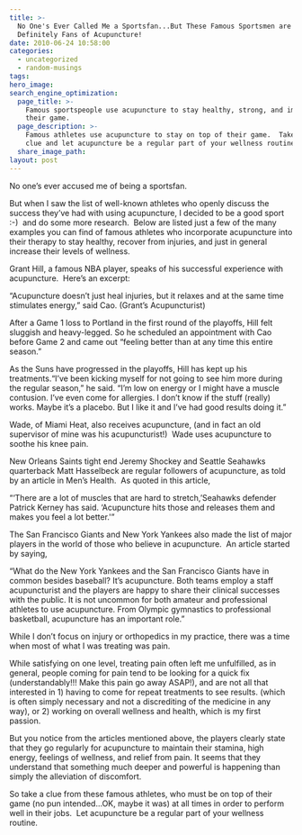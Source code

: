 ```yaml
---
title: >-
  No One's Ever Called Me a Sportsfan...But These Famous Sportsmen are
  Definitely Fans of Acupuncture!
date: 2010-06-24 10:58:00
categories:
  - uncategorized
  - random-musings
tags:
hero_image:
search_engine_optimization:
  page_title: >-
    Famous sportspeople use acupuncture to stay healthy, strong, and improve
    their game.
  page_description: >-
    Famous athletes use acupuncture to stay on top of their game.  Take their
    clue and let acupuncture be a regular part of your wellness routine!
  share_image_path:
layout: post
---
```


No one’s ever accused me of being a sportsfan.

But when I saw the list of well-known athletes who openly discuss the success they’ve had with using acupuncture, I decided to be a good sport :-)&nbsp; and do some more research.&nbsp; Below are listed just a few of the many examples you can find of famous athletes who incorporate acupuncture into their therapy to stay healthy, recover from injuries, and just in general increase their levels of wellness.

Grant Hill, a famous NBA player, speaks of his successful experience with acupuncture.&nbsp; Here’s an excerpt:

“Acupuncture doesn’t just heal injuries, but it relaxes and at the same time stimulates energy,” said Cao. (Grant’s Acupuncturist)

After a Game 1 loss to Portland in the first round of the playoffs, Hill felt sluggish and heavy-legged. So he scheduled an appointment with Cao before Game 2 and came out “feeling better than at any time this entire season.”

As the Suns have progressed in the playoffs, Hill has kept up his treatments.“I’ve been kicking myself for not going to see him more during the regular season,” he said. “I’m low on energy or I might have a muscle contusion. I’ve even come for allergies. I don’t know if the stuff (really) works. Maybe it’s a placebo. But I like it and I’ve had good results doing it.”

Wade, of Miami Heat, also receives acupuncture, (and in fact an old supervisor of mine was his acupuncturist!)&nbsp; Wade uses acupuncture to soothe his knee pain.

New Orleans Saints tight end Jeremy Shockey and Seattle Seahawks quarterback Matt Hasselbeck are regular followers of acupuncture, as told by an article in Men’s Health.&nbsp; As quoted in this article,

“‘There are a lot of muscles that are hard to stretch,’Seahawks defender Patrick Kerney has said. ‘Acupuncture hits those and releases them and makes you feel a lot better.'”

The San Francisco Giants and New York Yankees also made the list of major players in the world of those who believe in acupuncture.&nbsp; An article started by saying,

“What do the New York Yankees and the San Francisco Giants have in common besides baseball? It’s acupuncture. Both teams employ a staff acupuncturist and the players are happy to share their clinical successes with the public. It is not uncommon for both amateur and professional athletes to use acupuncture. From Olympic gymnastics to professional basketball, acupuncture has an important role.”

While I don’t focus on injury or orthopedics in my practice, there was a time when most of what I was treating was pain.&nbsp;

While satisfying on one level, treating pain often left me unfulfilled, as in general, people coming for pain tend to be looking for a quick fix (understandably!!! Make this pain go away ASAP!), and are not all that interested in 1) having to come for repeat treatments to see results. (which is often simply necessary and not a discrediting of the medicine in any way), or 2) working on overall wellness and health, which is my first passion.

But you notice from the articles mentioned above, the players clearly state that they go regularly for acupuncture to maintain their stamina, high energy, feelings of wellness, and relief from pain. It seems that they understand that something much deeper and powerful is happening than simply the alleviation of discomfort.

So take a clue from these famous athletes, who must be on top of their game (no pun intended…OK, maybe it was) at all times in order to perform well in their jobs.&nbsp; Let acupuncture be a regular part of your wellness routine.